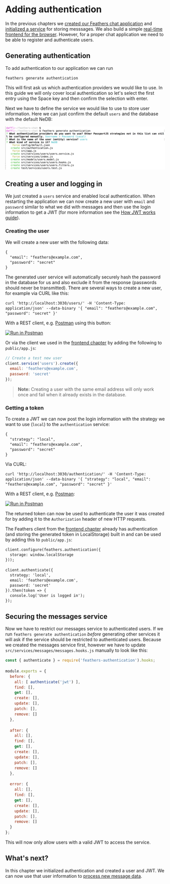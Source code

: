 # Adding authentication

In the previous chapters we [created our Feathers chat application](./creating.md) and [initialized a service](./service.md) for storing messsages. We also build a simple [real-time frontend for the browser](./frontend.md). However, for a proper chat application we need to be able to register and authenticate users.

## Generating authentication

To add authentication to our application we can run

```
feathers generate authentication
```

This will first ask us which authentication providers we would like to use. In this guide we will only cover local authentication so let's select the first entry using the Space key and then confirm the selection with enter.

Next we have to define the service we would like to use to store user information. Here we can just confirm the default `users` and the database with the default NeDB:

![Final Configuration](./assets/authentication.png)

## Creating a user and logging in

We just created a `users` service and enabled local authentication. When restarting the application we can now create a new user with `email` and `password` similar to what we did with messages and then use the login information to get a JWT (for more information see the [How JWT works guide](../auth/how-jwt-works.md)).

### Creating the user

We will create a new user with the following data:

```
{
  "email": "feathers@example.com",
  "password": "secret"
}
```

The generated user service will automatically securely hash the password in the database for us and also exclude it from the response (passwords should never be transmitted). There are several ways to create a new user, for example via CURL like this:

```
curl 'http://localhost:3030/users/' -H 'Content-Type: application/json' --data-binary '{ "email": "feathers@example.com", "password": "secret" }'
```

With a REST client, e.g. [Postman](https://chrome.google.com/webstore/detail/postman/fhbjgbiflinjbdggehcddcbncdddomop?hl=en) using this button:

[![Run in Postman](https://run.pstmn.io/button.svg)](https://app.getpostman.com/run-collection/9668636a9596d1e4a496)

Or via the client we used in the [frontend chapter](./frontend.md) by adding the following to `public/app.js`:

```js
// Create a test new user
client.service('users').create({
  email: 'feathers@example.com',
  password: 'secret'
});
```

> **Note:** Creating a user with the same email address will only work once and fail when it already exists in the database.

### Getting a token

To create a JWT we can now post the login information with the strategy we want to use (`local`) to the `authentication` service:

```
{
  "strategy": "local",
  "email": "feathers@example.com",
  "password": "secret"
}
```

Via CURL:

```
curl 'http://localhost:3030/authentication/' -H 'Content-Type: application/json' --data-binary '{ "strategy": "local", "email": "feathers@example.com", "password": "secret" }'
```

With a REST client, e.g. [Postman](https://chrome.google.com/webstore/detail/postman/fhbjgbiflinjbdggehcddcbncdddomop?hl=en):

[![Run in Postman](https://run.pstmn.io/button.svg)](https://app.getpostman.com/run-collection/9668636a9596d1e4a496)

The returned token can now be used to authenticate the user it was created for by adding it to the `Authorization` header of new HTTP requests.

The Feathers client from the [frontend chapter](./frontend.md) already has authentication (and storing the generated token in LocalStorage) built in and can be used by adding this to `public/app.js`:

```
client.configure(feathers.authentication({
  storage: window.localStorage
}));

client.authenticate({
  strategy: 'local',
  email: 'feathers@example.com',
  password: 'secret'
}).then(token => {
  console.log('User is logged in');
});
```
 
## Securing the messages service

Now we have to restrict our messages service to authenticated users. If we run `feathers generate authentication` *before* generating other services it will ask if the service should be restricted to authenticated users. Because we created the messages service first, however we have to update `src/services/messages/messages.hooks.js` manually to look like this:

```js
const { authenticate } = require('feathers-authentication').hooks;

module.exports = {
  before: {
    all: [ authenticate('jwt') ],
    find: [],
    get: [],
    create: [],
    update: [],
    patch: [],
    remove: []
  },

  after: {
    all: [],
    find: [],
    get: [],
    create: [],
    update: [],
    patch: [],
    remove: []
  },

  error: {
    all: [],
    find: [],
    get: [],
    create: [],
    update: [],
    patch: [],
    remove: []
  }
};
```

This will now only allow users with a valid JWT to access the service.

## What's next?

In this chapter we initialized authentication and created a user and JWT. We can now use that user information to [process new message data](./processing.md).
